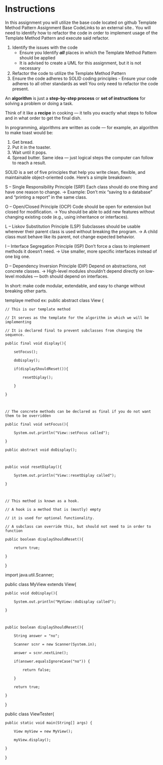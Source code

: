 # Instructions

In this assignment you will utilize the base code located on github Template Method Pattern Assignment Base CodeLinks to an external site.. You will need to identify how to refactor the code in order to implement usage of the Template Method Pattern and execute said refactor.

1. Identify the issues with the code
   - Ensure you Identify **_all_** places in which the Template Method Pattern should be applied
   - It is advised to create a UML for this assignment, but it is not necessary
2. Refactor the code to utilize the Template Method Pattern
3. Ensure the code adheres to SOLID coding principles - Ensure your code adheres to all other standards as well
   You only need to refactor the code present.

An **algorithm** is just a **step-by-step process** or **set of instructions** for solving a problem or doing a task.

Think of it like a **recipe** in cooking — it tells you exactly what steps to follow and in what order to get the final dish.

In programming, algorithms are written as code — for example, an algorithm to make toast would be:

1. Get bread.
2. Put it in the toaster.
3. Wait until it pops.
4. Spread butter.
   Same idea — just logical steps the computer can follow to reach a result.

SOLID is a set of five principles that help you write clean, flexible, and maintainable object-oriented code. Here’s a simple breakdown:

S – Single Responsibility Principle (SRP)
Each class should do one thing and have one reason to change.
→ Example: Don’t mix “saving to a database” and “printing a report” in the same class.

O – Open/Closed Principle (OCP)
Code should be open for extension but closed for modification.
→ You should be able to add new features without changing existing code (e.g., using inheritance or interfaces).

L – Liskov Substitution Principle (LSP)
Subclasses should be usable wherever their parent class is used without breaking the program.
→ A child class must behave like its parent, not change expected behavior.

I – Interface Segregation Principle (ISP)
Don’t force a class to implement methods it doesn’t need.
→ Use smaller, more specific interfaces instead of one big one.

D – Dependency Inversion Principle (DIP)
Depend on abstractions, not concrete classes.
→ High-level modules shouldn’t depend directly on low-level modules — both should depend on interfaces.

In short: make code modular, extendable, and easy to change without breaking other parts.

templaye method ex:
public abstract class View {

    // This is our template method

    // It serves as the template for the algorithm in which we will be implementing

    // It is declared final to prevent subclasses from changing the sequence.

    public final void display(){

        setFocus();

        doDisplay();

        if(displayShouldReset()){

            resetDiplay();

        }

    }



    // The concrete methods can be declared as final if you do not want them to be overridden

    public final void setFocus(){

        System.out.println("View::setFocus called");

    }

    public abstract void doDisplay();



    public void resetDiplay(){

        System.out.println("View::resetDiplay called");

    }



    // This method is known as a hook.

    // A hook is a method that is (mostly) empty

    // it is used for optional functionality.

    // A subclass can override this, but should not need to in order to function

    public boolean displayShouldReset(){

        return true;

    }

}

import java.util.Scanner;

public class MyView extends View{

    public void doDisplay(){

        System.out.println("MyView::doDisplay called");

    }



    public boolean displayShouldReset(){

        String answer = "no";

        Scanner scnr = new Scanner(System.in);

        answer = scnr.nextLine();

        if(answer.equalsIgnoreCase("no")) {

            return false;

        }

        return true;

    }

}

public class ViewTester{

    public static void main(String[] args) {

        View myView = new MyView();

        myView.display();

    }

}
